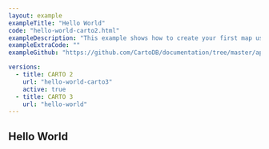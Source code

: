 ```yaml
---
layout: example
exampleTitle: "Hello World"
code: "hello-world-carto2.html"
exampleDescription: "This example shows how to create your first map using CARTO for deck.gl."
exampleExtraCode: ""
exampleGithub: "https://github.com/CartoDB/documentation/tree/master/app/content/deck-gl/examples/basic-examples/hello-world-carto2.html"

versions:
  - title: CARTO 2
    url: "hello-world-carto3"
    active: true
  - title: CARTO 3
    url: "hello-world"
---
```


## Hello World
